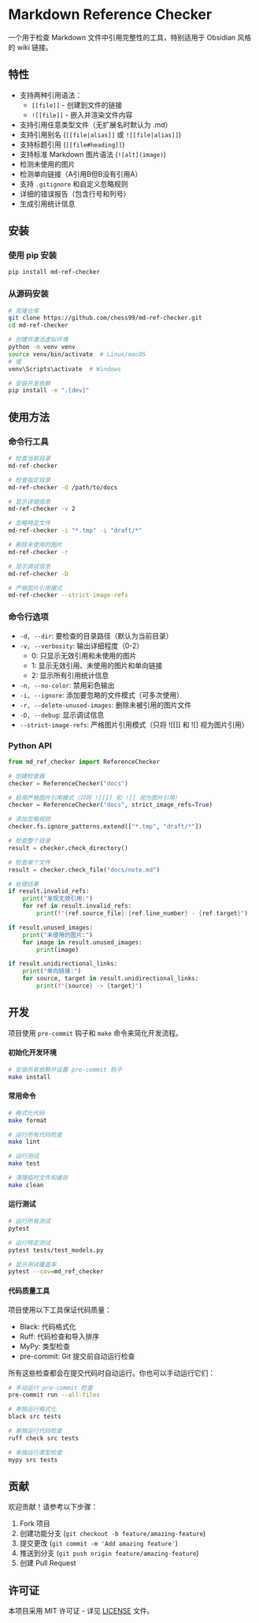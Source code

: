 # Markdown Reference Checker

一个用于检查 Markdown 文件中引用完整性的工具，特别适用于 Obsidian 风格的 wiki 链接。

## 特性

- 支持两种引用语法：
  - `[[file]]` - 创建到文件的链接
  - `![[file]]` - 嵌入并渲染文件内容
- 支持引用任意类型文件（无扩展名时默认为 .md）
- 支持引用别名 (`[[file|alias]]` 或 `![[file|alias]]`)
- 支持标题引用 (`[[file#heading]]`)
- 支持标准 Markdown 图片语法 (`![alt](image)`)
- 检测未使用的图片
- 检测单向链接（A引用B但B没有引用A）
- 支持 `.gitignore` 和自定义忽略规则
- 详细的错误报告（包含行号和列号）
- 生成引用统计信息

## 安装

### 使用 pip 安装

```bash
pip install md-ref-checker
```

### 从源码安装

```bash
# 克隆仓库
git clone https://github.com/chess99/md-ref-checker.git
cd md-ref-checker

# 创建并激活虚拟环境
python -m venv venv
source venv/bin/activate  # Linux/macOS
# 或
venv\Scripts\activate  # Windows

# 安装开发依赖
pip install -e ".[dev]"
```

## 使用方法

### 命令行工具

```bash
# 检查当前目录
md-ref-checker

# 检查指定目录
md-ref-checker -d /path/to/docs

# 显示详细信息
md-ref-checker -v 2

# 忽略特定文件
md-ref-checker -i "*.tmp" -i "draft/*"

# 删除未使用的图片
md-ref-checker -r

# 显示调试信息
md-ref-checker -D

# 严格图片引用模式
md-ref-checker --strict-image-refs
```

### 命令行选项

- `-d, --dir`: 要检查的目录路径（默认为当前目录）
- `-v, --verbosity`: 输出详细程度（0-2）
  - 0: 只显示无效引用和未使用的图片
  - 1: 显示无效引用、未使用的图片和单向链接
  - 2: 显示所有引用统计信息
- `-n, --no-color`: 禁用彩色输出
- `-i, --ignore`: 添加要忽略的文件模式（可多次使用）
- `-r, --delete-unused-images`: 删除未被引用的图片文件
- `-D, --debug`: 显示调试信息
- `--strict-image-refs`: 严格图片引用模式（只将 ![[]] 和 ![] 视为图片引用）

### Python API

```python
from md_ref_checker import ReferenceChecker

# 创建检查器
checker = ReferenceChecker("docs")

# 启用严格图片引用模式（只将 ![[]] 和 ![] 视为图片引用）
checker = ReferenceChecker("docs", strict_image_refs=True)

# 添加忽略规则
checker.fs.ignore_patterns.extend(["*.tmp", "draft/*"])

# 检查整个目录
result = checker.check_directory()

# 检查单个文件
result = checker.check_file("docs/note.md")

# 处理结果
if result.invalid_refs:
    print("发现无效引用:")
    for ref in result.invalid_refs:
        print(f"{ref.source_file}:{ref.line_number} - {ref.target}")

if result.unused_images:
    print("未使用的图片:")
    for image in result.unused_images:
        print(image)

if result.unidirectional_links:
    print("单向链接:")
    for source, target in result.unidirectional_links:
        print(f"{source} -> {target}")
```

## 开发

项目使用 `pre-commit` 钩子和 `make` 命令来简化开发流程。

#### 初始化开发环境

```bash
# 安装所有依赖并设置 pre-commit 钩子
make install
```

#### 常用命令

```bash
# 格式化代码
make format

# 运行所有代码检查
make lint

# 运行测试
make test

# 清理临时文件和缓存
make clean
```

#### 运行测试

```bash
# 运行所有测试
pytest

# 运行特定测试
pytest tests/test_models.py

# 显示测试覆盖率
pytest --cov=md_ref_checker
```

#### 代码质量工具

项目使用以下工具保证代码质量：

- Black: 代码格式化
- Ruff: 代码检查和导入排序
- MyPy: 类型检查
- pre-commit: Git 提交前自动运行检查

所有这些检查都会在提交代码时自动运行。你也可以手动运行它们：

```bash
# 手动运行 pre-commit 检查
pre-commit run --all-files

# 单独运行格式化
black src tests

# 单独运行代码检查
ruff check src tests

# 单独运行类型检查
mypy src tests
```

## 贡献

欢迎贡献！请参考以下步骤：

1. Fork 项目
2. 创建功能分支 (`git checkout -b feature/amazing-feature`)
3. 提交更改 (`git commit -m 'Add amazing feature'`)
4. 推送到分支 (`git push origin feature/amazing-feature`)
5. 创建 Pull Request

## 许可证

本项目采用 MIT 许可证 - 详见 [LICENSE](LICENSE) 文件。
